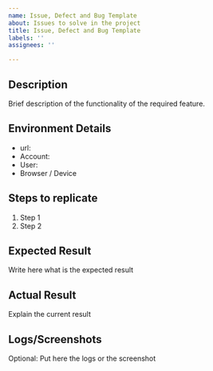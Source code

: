 ```yaml
---
name: Issue, Defect and Bug Template
about: Issues to solve in the project
title: Issue, Defect and Bug Template
labels: ''
assignees: ''

---
```


## Description
Brief description of the functionality of the required feature.

## Environment Details
  - url: 
  - Account:
  - User:
  - Browser / Device

## Steps to replicate

1. Step 1
2. Step 2

 
## Expected Result
Write here what is the expected result

 
## Actual Result
Explain the current result


## Logs/Screenshots
Optional: Put here the logs or the screenshot
